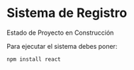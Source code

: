 <h1>Sistema de Registro</h1>

<p>Estado de Proyecto en Construcción</p>

Para ejecutar el sistema debes poner:

```npm install react```
